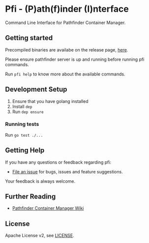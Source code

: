 # Pfi - (P)ath(f)inder (I)nterface

Command Line Interface for Pathfinder Container Manager.

## Getting started

Precompiled binaries are availabe on the release page, [here][pfi-releases].

Please ensure pathfinder server is up and running before running pfi commands.

Run `pfi help` to know more about the available commands.

## Development Setup

1. Ensure that you have golang installed
2. Install `dep`
3. Run `dep ensure`

### Running tests

Run `go test ./...`

## Getting Help

If you have any questions or feedback regarding pfi:

- [File an issue](https://github.com/pathfinder-cm/pfi/issues/new) for bugs, issues and feature suggestions.

Your feedback is always welcome.

## Further Reading

- [Pathfinder Container Manager Wiki][pathfinder-cm-wiki]

[pathfinder-cm-wiki]: https://github.com/pathfinder-cm/wiki
[pfi-releases]: https://github.com/pathfinder-cm/pfi/releases

## License

Apache License v2, see [LICENSE](LICENSE).
